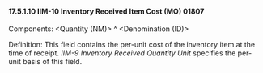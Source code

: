 #### 17.5.1.10 IIM-10 Inventory Received Item Cost (MO) 01807

Components: &lt;Quantity (NM)> ^ &lt;Denomination (ID)>

Definition: This field contains the per-unit cost of the inventory item at the time of receipt. _IIM-9 Inventory Received Quantity Unit_ specifies the per-unit basis of this field.
